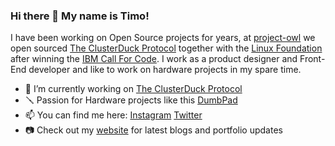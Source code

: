 ### Hi there 👋 My name is Timo!

I have been working on Open Source projects for years, at [project-owl](https://www.project-owl.com) we open sourced [The ClusterDuck Protocol](https://github.com/Call-for-Code/ClusterDuck-Protocol) together with the [Linux Foundation](https://www.linuxfoundation.org/) after winning the [IBM Call For Code](https://www.linuxfoundation.org/). I work as a product designer and Front-End developer and like to work on hardware projects in my spare time.  


- 🔭 I’m currently working on [The ClusterDuck Protocol](https://github.com/Call-for-Code/ClusterDuck-Protocol)
- 🪛 Passion for Hardware projects like this [DumbPad](https://github.com/timowielink/dumbpad)
- 📫 You can find me here: [Instagram](https://www.instagram.com/timowielink/) [Twitter](https://twitter.com/Timo_Wielink)
- 📷 Check out my [website](https://timowielink.com) for latest blogs and portfolio updates 

